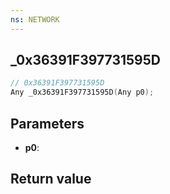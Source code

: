 ```yaml
---
ns: NETWORK
---
```

## _0x36391F397731595D

```c
// 0x36391F397731595D
Any _0x36391F397731595D(Any p0);
```


## Parameters
* **p0**: 

## Return value
